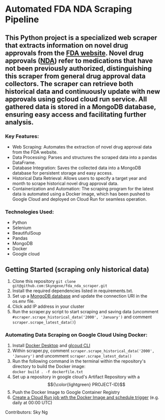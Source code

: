 # Automated FDA NDA Scraping Pipeline

## This Python project is a specialized web scraper that extracts information on novel drug approvals from the [FDA website](https://www.accessdata.fda.gov/scripts/cder/daf/). Novel drug approvals ([NDA](https://www.fda.gov/drugs/development-approval-process-drugs/novel-drug-approvals-fda#:~:text=Novel%20Drug%20Approvals%20at%20FDA%201%20Helping%20Guide,...%205%20Drug%20Approval%20Information%20%28CDER%20only%29%20)) refer to medications that have not been previously authorized, distinguishing this scraper from general drug approval data collectors. The scraper can retrieve both historical data and continuously update with new approvals using gcloud cloud run service. All gathered data is stored in a MongoDB database, ensuring easy access and facilitating further analysis.

### Key Features:
- Web Scraping: Automates the extraction of novel drug approval data from the FDA website.
- Data Processing: Parses and structures the scraped data into a pandas DataFrame.
- Database Integration: Saves the collected data into a MongoDB database for persistent storage and easy access.
- Historical Data Retrieval: Allows users to specify a target year and month to scrape historical novel drug approval data.
- Containerization and Automation: The scraping program for the latest data is automated using a Docker image, which has been pushed to Google Cloud and deployed on Cloud Run for seamless operation.
### Technologies Used:
- Python
- Selenium
- BeautifulSoup
- Pandas
- MongoDB
- Docker
- Google cloud 
## Getting Started (scraping only historical data) 
1. Clone this repository 
`git clone git@github.com:Skyngexe/fda_nda_scraper.git`
3. Install the required dependencies listed in requirements.txt.
4. Set up a [MongoDB database](https://www.mongodb.com/) and update the connection URI in the os.env file.
5. Click add IP address in your cluster 
6. Run the scraper.py script to start scraping and saving data  (uncomment `#scraper.scrape_historical_data('2000', 'January')` and comment `scraper.scrape_latest_data()`)
   
### Automating Data Scraping on Google Cloud Using Docker: 
1. Install [Docker Desktop](https://www.docker.com/products/docker-desktop/) and [glcoud CLI](https://cloud.google.com/sdk/docs/install)
2. Within scraper.py, comment `scraper.scrape_historical_data('2000', 'January')` and uncomment `scraper.scrape_latest_data()` 
3. Run the following command in the terminal within the repository's directory to build the Docker image:  
`docker build . -f dockerfile.txt`
4. Set up a repository in google cloud's Artifact Repository with a $${\color{lightgreen} PROJECT-ID}$$
5. Push the Docker Image to Google Container Registry 
6. [Create a Cloud Run job wth the Docker Image and schedule trigger](https://cloud.google.com/artifact-registry/docs/docker/pushing-and-pulling#cred-helper) (e.g. daily at 00:00 UTC) 

Contributors:
Sky Ng 
